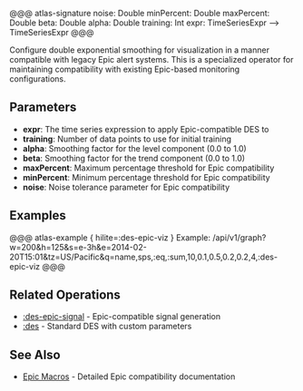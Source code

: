 @@@ atlas-signature
noise: Double
minPercent: Double
maxPercent: Double
beta: Double
alpha: Double
training: Int
expr: TimeSeriesExpr
-->
TimeSeriesExpr
@@@

Configure double exponential smoothing for visualization in a manner compatible with legacy
Epic alert systems. This is a specialized operator for maintaining compatibility with existing
Epic-based monitoring configurations.

## Parameters

* **expr**: The time series expression to apply Epic-compatible DES to
* **training**: Number of data points to use for initial training
* **alpha**: Smoothing factor for the level component (0.0 to 1.0)
* **beta**: Smoothing factor for the trend component (0.0 to 1.0)
* **maxPercent**: Maximum percentage threshold for Epic compatibility
* **minPercent**: Minimum percentage threshold for Epic compatibility
* **noise**: Noise tolerance parameter for Epic compatibility

## Examples

@@@ atlas-example { hilite=:des-epic-viz }
Example: /api/v1/graph?w=200&h=125&s=e-3h&e=2014-02-20T15:01&tz=US/Pacific&q=name,sps,:eq,:sum,10,0.1,0.5,0.2,0.2,4,:des-epic-viz
@@@

## Related Operations

* [:des-epic-signal](des-epic-signal.md) - Epic-compatible signal generation
* [:des](des.md) - Standard DES with custom parameters

## See Also

* [Epic Macros](../des.md#epic-macros) - Detailed Epic compatibility documentation